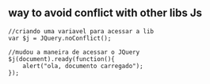 
## way to avoid conflict with other libs Js

	//criando uma variavel para acessar a lib
	var $j = JQuery.noConflict();

	//mudou a maneira de acessar o JQuery
	$j(document).ready(function(){
		alert("ola, documento carregado");
	});
